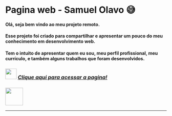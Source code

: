 ﻿# Pagina web - Samuel Olavo :sweat_smile:



#### Olá, seja bem vindo ao meu projeto remoto.  

####  



#### Esse projeto foi criado para compartilhar e apresentar um pouco do meu conhecimento em desenvolvimento web.

#### Tem o intuito de apresentar quem eu sou, meu perfil profissional, meu currículo, e também alguns trabalhos que foram desenvolvidos.





### <img src="https://media.giphy.com/media/d8cFOb7rJCBu0bCaQR/giphy.gif" width="35" height="33"/> <a href="https://samuelolavo.github.io/samuelolavo" target="_self">*Clique aqui para acessar a pagina!* </a>

###     <img src="C:\Users\samue\Desktop\Projeto\Imagens\CabecaSam1.png" width="55" height="55" />


------

